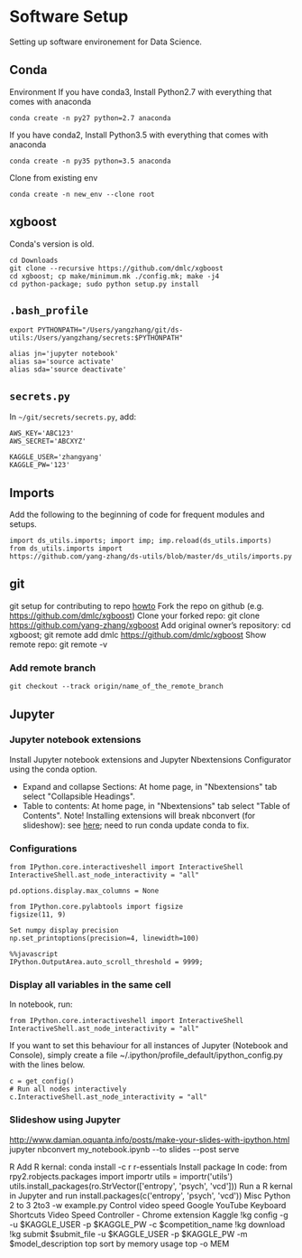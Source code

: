 # Software Setup
Setting up software environement for Data Science.
## Conda
Environment
If you have conda3, Install Python2.7 with everything that comes with anaconda
```
conda create -n py27 python=2.7 anaconda
```
If you have conda2, Install Python3.5 with everything that comes with anaconda
```
conda create -n py35 python=3.5 anaconda
```
Clone from existing env
```
conda create -n new_env --clone root
```

## xgboost
Conda's version is old.
```
cd Downloads
git clone --recursive https://github.com/dmlc/xgboost
cd xgboost; cp make/minimum.mk ./config.mk; make -j4
cd python-package; sudo python setup.py install
```

## `.bash_profile`
```
export PYTHONPATH="/Users/yangzhang/git/ds-utils:/Users/yangzhang/secrets:$PYTHONPATH"

alias jn='jupyter notebook'
alias sa='source activate'
alias sda='source deactivate'
```
## `secrets.py`
In `~/git/secrets/secrets.py`, add:
```
AWS_KEY='ABC123'
AWS_SECRET='ABCXYZ'

KAGGLE_USER='zhangyang'
KAGGLE_PW='123'
```
## Imports
Add the following to the beginning of code for frequent modules and setups.
```
import ds_utils.imports; import imp; imp.reload(ds_utils.imports)
from ds_utils.imports import
https://github.com/yang-zhang/ds-utils/blob/master/ds_utils/imports.py
```

## git
git setup for contributing to repo [howto](http://kbroman.org/github_tutorial/pages/fork.html)
Fork the repo on github (e.g. https://github.com/dmlc/xgboost)
Clone your forked repo: git clone https://github.com/yang-zhang/xgboost
Add original owner’s repository: cd xgboost; git remote add dmlc https://github.com/dmlc/xgboost
Show remote repo: git remote -v
### Add remote branch
```
git checkout --track origin/name_of_the_remote_branch
```

## Jupyter
### Jupyter notebook extensions
Install Jupyter notebook extensions and Jupyter Nbextensions Configurator using the conda option.
- Expand and collapse Sections: At home page, in "Nbextensions" tab select "Collapsible Headings".
- Table to contents: At home page, in "Nbextensions" tab select "Table of Contents".
Note! Installing extensions will break nbconvert (for slideshow): see [here](http://stackoverflow.com/questions/38723801/typeerror-when-executing-jupyter-nbconvert); need to run conda update conda to fix.

### Configurations
```
from IPython.core.interactiveshell import InteractiveShell
InteractiveShell.ast_node_interactivity = "all"

pd.options.display.max_columns = None

from IPython.core.pylabtools import figsize
figsize(11, 9)

Set numpy display precision
np.set_printoptions(precision=4, linewidth=100)

%%javascript
IPython.OutputArea.auto_scroll_threshold = 9999;
```

### Display all variables in the same cell
In notebook, run:
```
from IPython.core.interactiveshell import InteractiveShell
InteractiveShell.ast_node_interactivity = "all"
```
If you want to set this behaviour for all instances of Jupyter (Notebook and Console), simply create a file ~/.ipython/profile_default/ipython_config.py with the lines below.
```
c = get_config()
# Run all nodes interactively
c.InteractiveShell.ast_node_interactivity = "all"
```

### Slideshow using Jupyter
http://www.damian.oquanta.info/posts/make-your-slides-with-ipython.html
jupyter nbconvert my_notebook.ipynb --to slides --post serve


R
Add R kernal:
conda install -c r r-essentials
Install package
In code:
from rpy2.robjects.packages import importr
utils = importr('utils')
utils.install_packages(ro.StrVector(['entropy', 'psych', 'vcd']))
Run a R kernal in Jupyter and run
install.packages(c('entropy', 'psych', 'vcd'))
Misc
Python 2 to 3
2to3 -w example.py
Control video speed
Google YouTube Keyboard Shortcuts
Video Speed Controller - Chrome extension
Kaggle
!kg config -g -u $KAGGLE_USER -p $KAGGLE_PW -c $competition_name
!kg download
!kg submit $submit_file -u $KAGGLE_USER -p $KAGGLE_PW -m $model_description
top sort by memory usage
top -o MEM
